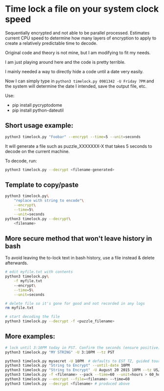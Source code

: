 # Time lock a file on your system clock speed

Sequentially encrypted and not able to be parallel processed. Estimates current CPU speed to determine how many layers of encryption to apply to create a relatively predictable time to decode.

Original code and theory is not mine, but I am modifying to fit my needs.

I am just playing around here and the code is pretty terrible.

I mainly needed a way to directly hide a code until a date very easily.

Now I can simply type in `python3 timelock.py 0981342 -U Friday 7PM` and the system will determine the date I intended, save the output file, etc.

Use:

- pip install pycryptodome
- pip install python-dateutil


## Short usage example:
```bash
python3 timelock.py "Foobar" --encrypt --time=5 --unit=seconds 
```

It will generate a file such as puzzle_XXXXXXX-X that takes 5 seconds to decode on the current machine.

To decode, run:

```bash
python3 timelock.py --decrypt <filename-generated>
```

## Template to copy/paste

```bash
python3 timelock.py\
    "replace with string to encode"\
    --encrypt\
    --time=5\
    --unit=seconds
python3 timelock.py --decrypt\
    <filename>
```



## More secure method that won't leave history in bash

To avoid leaving the to-lock text in bash history, use a file instead & delete afterwards.

```bash
# edit myfile.txt with contents
python3 timelock.py\
    -f myfile.txt
    --encrypt\
    --time=5\
    --unit=seconds

# delete file so it's gone for good and not recorded in any logs
rm myfile.txt

# start decoding the file
python3 timelock.py --decrypt -f <puzzle_filename>
```







## More examples:


```bash
# lock until 3:10PM today in PST. Confirm the seconds (ensure positive)
python3 timelock.py "MY STRING" -U 3:10PM --tz PST

python3 timelock.py mysecret -U 10PM  # defaults to EST TZ, guided tour.
python3 timelock.py "String to Encrypt" --until-date 10PM
python3 timelock.py "String to Encrypt" -U August 20 2015 10PM --tz US/Pacific # some common TZ short codes available.
python3 timelock.py -f <filename> --pack --time=60 --unit=hours > 60_hours_to_decode.py
python3 timelock.py --encrypt --file=<filename> --time=60
python3 timelock.py --decrypt <filename> # produced above


```



